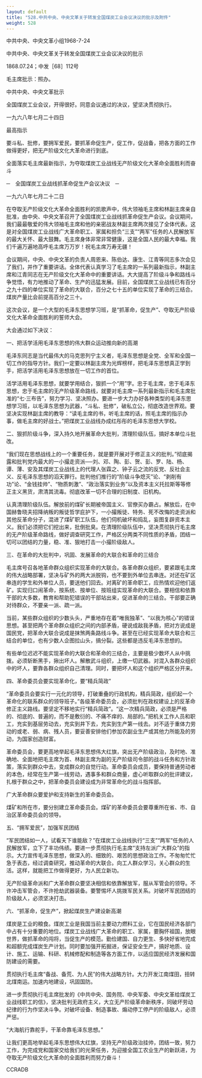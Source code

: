 ```yaml
---
layout: default
title: "528.中共中央、中央文革关于转发全国煤炭工业会议决议的批示及附件"
weight: 528
---
```


中共中央、中央文革小组1968-7-24

中共中央、中央文革关于转发全国煤炭工业会议决议的批示

1868.07.24；中发［68］112号

毛主席批示：照办。

中共中央、中央文革批示

全国煤炭工业会议，开得很好。同意会议通过的决议，望坚决贯彻执行。

一九六八年七月二十四日

最高指示

要斗私、批修，要拥军爱民，要抓革命促生产，促工作，促战备，把各方面的工作做得更好，把无产阶级文化大革命进行到底。

全面落实毛主席最新指示，为夺取煤炭工业战线无产阶级文化大革命全面胜利而奋斗

─　全国煤炭工业战线抓革命促生产会议决议　─

一九六八年七月二十二日

在夺取无产阶级文化大革命全面胜利的凯歌声中，伟大领袖毛主席和林副主席亲自批准，由中央、中央文革召开了全国煤炭工业战线抓革命促生产会议。会议期间，我们最最敬爱的伟大领袖毛主席和他的亲密战友林副主席两次接见了全体代表。这是对全国煤炭工业战线广大革命职工、家属和担负“三支”“两军”任务的人民解放军的最大关怀、最大鼓舞。毛主席身体非常非常健康，这是全国人民的最大幸福。我们千遍万遍地高呼毛主席万万岁！祝毛主席万寿无疆！

会议期间，中央、中央文革的负责人周恩来、陈伯达、康生、江青等同志多次会见了我们，并作了重要讲话。全体代表认真学习了毛主席的一系列最新指示，林副主席和江青同志在无产阶级文化大革命中的重要讲话。大大提高了阶级斗争和路线斗争觉悟，有力地推动了革命、生产的迅猛发展。目前，全国煤炭工业战线已有百分之九十四的单位实现了革命的大联合，百分之七十五的单位实现了革命的三结合。煤炭产量比会前提高百分之三十。

这次会议，是一个大型的毛泽东思想学习班，是“抓革命，促生产”、夺取无产阶级文化大革命全面胜利的誓师大会。

大会通过如下决议：

一、把活学活用毛泽东思想的伟大群众运动推向新的高潮

毛泽东同志是当代最伟大的马克思列宁主义者，毛泽东思想是全党、全军和全国一切工作的指导方针。我们一定要以林副主席为光辉榜样，把毛泽东思想真正学到手，把活学活用毛泽东思想放在一切工作的首位。

活学活用毛泽东思想，就要学用结合，狠抓一个“用”字。忠于毛主席，忠于毛泽东思想，忠于毛主席的无产阶级革命路线，就要对毛主席一系列最新指示和毛主席批准的“七·三布告”，努力学习、坚决照办。要进一步大力办好各种类型的毛泽东思想学习班，以毛泽东思想为武器，“斗私、批修”，破私立公，彻底改造世界观。要坚决实现林副主席的教导：“读毛主席的书，听毛主席的话，照毛主席的指示办事，做毛主席的好战士。”把煤炭工业战线办成红彤彤的毛泽东思想大学校。

二、狠抓阶级斗争，深入持久地开展革命大批判，清理阶级队伍，搞好本单位斗批改。

“我们现在思想战线上的一个重要任务，就是要开展对于修正主义的批判。”彻底揭露和批判党内最大的一小撮走资派──刘、邓、陶、彭、贺、彭、罗、陆、杨、谭、薄、安及其煤炭工业战线上的代理人张霖之、钟子云之流的反党、反社会主义、反毛泽东思想的滔天罪行。批判他们推行的“阶级斗争熄灭”论、“剥削有功”论、“金钱挂帅”、“物质刺激”、“政治落实到业务”以及资本主义托拉斯等等修正主义黑货，肃清其流毒。彻底改革一切不合理的旧制度、旧机构。

认真清理阶级队伍。解放前的煤矿长期被帝国主义、官僚买办霸占。解放后，在中国赫鲁晓夫招降纳叛的叛徒哲学庇护下，一小撮叛徒、特务、死不改悔的走资派和其他反革命分子，混进了煤矿职工队伍，他们伺机破坏和捣乱，妄图复辟资本主义。我们必须把它们挖出来，批倒批臭。在清理阶级队伍中，坚决贯彻执行毛主席的无产阶级革命路线，做好调查研究工作，严格区分两类不同性质的矛盾，团结一切可以团结的力量，稳、准、狠地打击一小撮阶级敌人。

三、在革命的大批判中，巩固、发展革命的大联合和革命的三结合

毛主席号召各地革命群众组织实现革命的大联合。各革命群众组织，要紧跟毛主席的伟大战略部署，坚决与矿外的两大派脱钩，也不要到外单位去串连。对还在矿区串连的学生和外单位人员，要送他们回去。对离矿的革命职工，应热情欢迎他们返矿。实现归口闹革命，按系统、按单位、按班组实现革命的大联合。要相信和依靠干部的大多数，教育和帮助犯错误的干部站出来，促进革命的三结合。干部要正确对待群众，不要亲一派、疏一派。

当前，某些群众组织的少数头头，严重地存在着“唯我独革”、“以我为核心”的错误思想。甚至把两个革命群众组织之间的内部矛盾，硬说成敌我矛盾，把对方说成是国民党，把革命大联合说成是抹煞两条路线斗争。甚至在已经实现革命大联合和三结合的单位，也有少数人企图拉山头，搞分裂。这些都是违反毛泽东思想的。

有些单位迟迟不能实现革命的大联合和革命的三结合，主要是极少数坏人从中挑拨。必须斩断黑手，揪出坏人。解散武斗组织，上缴一切武器。对混入各群众组织中的坏人，要靠各群众组织自己清理。同时，要把坏人和这个组织严格区分开来。

四、革命委员会要实现革命化，要“精兵简政”

“革命委员会要实行一元化的领导，打破重叠的行政机构，精兵简政，组织起一个革命化的联系群众的领导班子。”各级革命委员会，必须批判在政权建设上的反革命修正主义路线。要坚定不移地实行“精兵简政”。“这一次精兵简政，必须是严格的、彻底的、普遍的，而不是敷衍的、不痛不痒的、局部的。”把机关工作人员和职工，充实到基层劳动去，充实到井下去，充实到生产第一线去。对不适于重体力劳动的或老、弱、病、残人员，要妥善安排他们参加农副业生产或其他力所能及的劳动，为国家创造财富。

革命委员会，要更高地举起毛泽东思想伟大红旗，突出无产阶级政治，及时地、准确地、全面地把毛主席为首、林副主席为副的无产阶级司令部的战斗任务和方针政策，落实到群众中去，变成群众的自觉行动。革命委员会成员，要保持普通劳动者的本色，经常在生产第一线劳动，遇事多和群众商量，虚心听取群众的批评建议，扎根于群众之中，把革命委员会建设成为非常革命化的战斗指挥部。

广大革命群众要爱护和支持新生的革命委员会。

煤矿和所在市，要分别建立革命委员会。煤矿的革命委员会要尊重所在省、市、自治区革命委员会的领导。

五、“拥军爱民”，加强军民团结

“军民团结如一人，试看天下谁能敌？”在煤炭工业战线执行“三支”“两军”任务的人民解放军，立下了丰功伟绩。要进一步贯彻执行毛主席“支持左派广大群众”的指示。大力宣传毛泽东思想，做深入的、细致的、艰苦的思想政治工作。不匆匆忙忙急于表态，经过调查研究，推动革命的大联合。向工人群众学习，关心群众的生活。这样，就能把工作做得更好，为人民立新功。

无产阶级革命派和广大革命群众要坚决相信和依靠解放军，服从军管会的领导。不许冲击军管会，不许抢劫武器装备。要警惕坏人挑拨军民关系。对破坏军民团结的阶级敌人，必须坚决打击。

六、“抓革命，促生产”，掀起煤炭生产建设新高潮

煤炭是工业的粮食。煤炭工业是我国当前主要动力燃料工业，它在国民经济各部门中占有十分重要的地位。煤炭工业战线广大革命的职工、家属，要胸怀祖国，放眼世界，做抓革命的闯将，当促生产的模范。勤俭建国、自力更生、多快好省地完成和超额完成煤炭生产计划。同时要加强开拓掘进，保证安全生产，搞好地质、设计、施工、运输、科研、机械修配和制造等各方面工作，以适应国民经济发展和国防建设的需要。

贯彻执行毛主席“备战、备荒、为人民”的伟大战略方针。大力开发江南煤田，扭转北煤南运。加速内地建设，巩固国防。

进一步贯彻执行毛主席批发的《中共中央、国务院、中央军委、中央文革给煤炭工业战线职工的信》，坚决批判无政府主义，大立无产阶级革命新秩序，同破坏劳动纪律的行为作坚决斗争。对破坏设备、制造事故、煽动停工停产的阶级敌人，必须严惩。

“大海航行靠舵手，干革命靠毛泽东思想。”

让我们更高地举起毛泽东思想伟大红旗，坚持无产阶级政治挂帅，团结一致，努力工作，为完成党和国家交给我们的光荣任务，为迎接全国工农业生产的新跃进，为夺取无产阶级文化大革命的全面胜利而努力奋斗！

CCRADB

